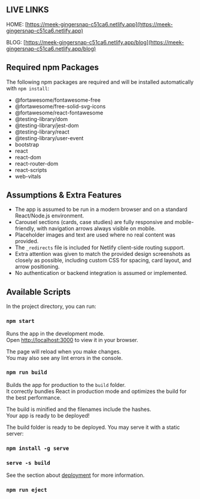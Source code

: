 ## LIVE LINKS
HOME: [https://meek-gingersnap-c51ca6.netlify.app](https://meek-gingersnap-c51ca6.netlify.app)

BLOG: [https://meek-gingersnap-c51ca6.netlify.app/blog](https://meek-gingersnap-c51ca6.netlify.app/blog)

## Required npm Packages

The following npm packages are required and will be installed automatically with `npm install`:

- @fortawesome/fontawesome-free
- @fortawesome/free-solid-svg-icons
- @fortawesome/react-fontawesome
- @testing-library/dom
- @testing-library/jest-dom
- @testing-library/react
- @testing-library/user-event
- bootstrap
- react
- react-dom
- react-router-dom
- react-scripts
- web-vitals

## Assumptions & Extra Features

- The app is assumed to be run in a modern browser and on a standard React/Node.js environment.
- Carousel sections (cards, case studies) are fully responsive and mobile-friendly, with navigation arrows always visible on mobile.
- Placeholder images and text are used where no real content was provided.
- The `_redirects` file is included for Netlify client-side routing support.
- Extra attention was given to match the provided design screenshots as closely as possible, including custom CSS for spacing, card layout, and arrow positioning.
- No authentication or backend integration is assumed or implemented.


## Available Scripts

In the project directory, you can run:

### `npm start`

Runs the app in the development mode.\
Open [http://localhost:3000](http://localhost:3000) to view it in your browser.

The page will reload when you make changes.\
You may also see any lint errors in the console.


### `npm run build`

Builds the app for production to the `build` folder.\
It correctly bundles React in production mode and optimizes the build for the best performance.

The build is minified and the filenames include the hashes.\
Your app is ready to be deployed!

The build folder is ready to be deployed.
You may serve it with a static server:

### `npm install -g serve`
### `serve -s build`

See the section about [deployment](https://facebook.github.io/create-react-app/docs/deployment) for more information.

### `npm run eject`

